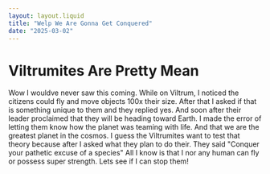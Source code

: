 ```yaml
---
layout: layout.liquid
title: "Welp We Are Gonna Get Conquered"
date: "2025-03-02"
---
```


# Viltrumites Are Pretty Mean

Wow I wouldve never saw this coming. While on Viltrum, I noticed the citizens could fly and move objects 100x their size.
After that I asked if that is something unique to them and they replied yes. And soon after their leader proclaimed that they will be heading toward Earth.
I made the error of letting them know how the planet was teaming with life. And that we are the greatest planet in the cosmos.
I guess the Viltrumites want to test that theory because after I asked what they plan to do their. They said "Conquer your pathetic excuse of a species" 
All I know is that I nor any human can fly or possess super strength. Lets see if I can stop them!